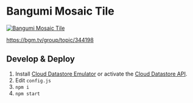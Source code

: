 # Bangumi Mosaic Tile

[![Bangumi Mosaic Tile](https://bangumi-mosaic-tile.now.sh/users/woozy/timelines/progress.svg)](https://bangumi-mosaic-tile.now.sh/users/woozy)

https://bgm.tv/group/topic/344198

## Develop & Deploy

1. Install [Cloud Datastore Emulator](https://cloud.google.com/datastore/docs/tools/datastore-emulator) or activate the [Cloud Datastore API](https://cloud.google.com/datastore/docs/activate).
2. Edit `config.js`
3. `npm i`
4. `npm start`
